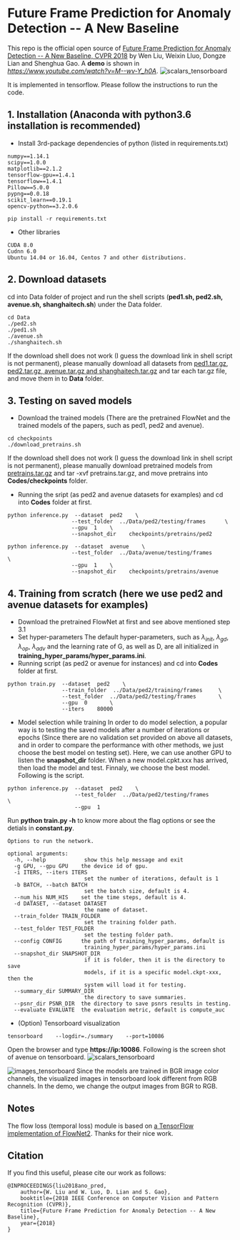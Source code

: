 # Future Frame Prediction for Anomaly Detection -- A New Baseline
This repo is the official open source of [Future Frame Prediction for Anomaly Detection -- A New Baseline, CVPR 2018](https://arxiv.org/pdf/1712.09867.pdf) by Wen Liu, Weixin Lluo, Dongze Lian and Shenghua Gao. 
A **demo** is shown in *https://www.youtube.com/watch?v=M--wv-Y_h0A*. 
![scalars_tensorboard](assets/architecture.JPG)

It is implemented in tensorflow. Please follow the instructions to run the code.

## 1. Installation (Anaconda with python3.6 installation is recommended)
* Install 3rd-package dependencies of python (listed in requirements.txt)
```
numpy==1.14.1
scipy==1.0.0
matplotlib==2.1.2
tensorflow-gpu==1.4.1
tensorflow==1.4.1
Pillow==5.0.0
pypng==0.0.18
scikit_learn==0.19.1
opencv-python==3.2.0.6
```

```shell
pip install -r requirements.txt
```
* Other libraries
```code
CUDA 8.0
Cudnn 6.0
Ubuntu 14.04 or 16.04, Centos 7 and other distributions.
```
## 2. Download datasets
cd into Data folder of project and run the shell scripts (**ped1.sh, ped2.sh, avenue.sh, shanghaitech.sh**) under the Data folder.
```shell
cd Data
./ped2.sh
./ped1.sh
./avenue.sh
./shanghaitech.sh
```

If the download shell does not work (I guess the download link in shell script is not permanent), please manually download all datasets from [ped1.tar.gz, ped2.tar.gz, avenue.tar.gz and shanghaitech.tar.gz](http://101.32.75.151:8181/dataset)
and tar each tar.gz file, and move them in to **Data** folder.

## 3. Testing on saved models
* Download the trained models (There are the pretrained FlowNet and the trained models of the papers, such as ped1, ped2 and avenue).
```shell
cd checkpoints
./download_pretrains.sh
```
If the download shell does not work (I guess the download link in shell script is not permanent), please manually download pretrained models from [pretrains.tar.gz](http://101.32.75.151:8181/dataset/pretrains.tar.gz)
and tar -xvf pretrains.tar.gz, and move pretrains into **Codes/checkpoints** folder.

* Running the sript (as ped2 and avenue datasets for examples) and cd into **Codes** folder at first.
```shell
python inference.py  --dataset  ped2    \
                    --test_folder  ../Data/ped2/testing/frames      \
                    --gpu  1    \
                    --snapshot_dir    checkpoints/pretrains/ped2
```

```shell
python inference.py  --dataset  avenue    \
                    --test_folder  ../Data/avenue/testing/frames      \
                    --gpu  1    \
                    --snapshot_dir    checkpoints/pretrains/avenue
```


## 4. Training from scratch (here we use ped2 and avenue datasets for examples)
* Download the pretrained FlowNet at first and see above mentioned step 3.1 
* Set hyper-parameters
The default hyper-parameters, such as $\lambda_{init}$, $\lambda_{gd}$, $\lambda_{op}$, $\lambda_{adv}$ and the learning rate of G, as well as D, are all initialized in **training_hyper_params/hyper_params.ini**. 
* Running script (as ped2 or avenue for instances) and cd into **Codes** folder at first.
```shell
python train.py  --dataset  ped2    \
                 --train_folder  ../Data/ped2/training/frames     \
                 --test_folder  ../Data/ped2/testing/frames       \
                 --gpu  0       \
                 --iters    80000
```
* Model selection while training
In order to do model selection, a popular way is to testing the saved models after a number of iterations or epochs (Since there are no validation set provided on above all datasets, and in order to compare the performance with other methods, we just choose the best model on testing set). Here, we can use another GPU to listen the **snapshot_dir** folder. When a new model.cpkt.xxx has arrived, then load the model and test. Finnaly, we choose the best model. Following is the script.
```shell
python inference.py  --dataset  ped2    \
                     --test_folder  ../Data/ped2/testing/frames       \
                     --gpu  1
```
Run **python train.py -h** to know more about the flag options or see the detials in **constant.py**.
```shell
Options to run the network.

optional arguments:
  -h, --help            show this help message and exit
  -g GPU, --gpu GPU    the device id of gpu.
  -i ITERS, --iters ITERS
                        set the number of iterations, default is 1
  -b BATCH, --batch BATCH
                        set the batch size, default is 4.
  --num_his NUM_HIS    set the time steps, default is 4.
  -d DATASET, --dataset DATASET
                        the name of dataset.
  --train_folder TRAIN_FOLDER
                        set the training folder path.
  --test_folder TEST_FOLDER
                        set the testing folder path.
  --config CONFIG      the path of training_hyper_params, default is
                        training_hyper_params/hyper_params.ini
  --snapshot_dir SNAPSHOT_DIR
                        if it is folder, then it is the directory to save
                        models, if it is a specific model.ckpt-xxx, then the
                        system will load it for testing.
  --summary_dir SUMMARY_DIR
                        the directory to save summaries.
  --psnr_dir PSNR_DIR  the directory to save psnrs results in testing.
  --evaluate EVALUATE  the evaluation metric, default is compute_auc
```
* (Option) Tensorboard visualization
```shell
tensorboard    --logdir=./summary    --port=10086
```
Open the browser and type **https://ip:10086**. Following is the screen shot of avenue on tensorboard.
![scalars_tensorboard](assets/scalars.JPG)

![images_tensorboard](assets/images.JPG)
Since the models are trained in BGR image color channels, the visualized images in tensorboard look different from RGB channels.
In the demo, we change the output images from BGR to RGB.

## Notes
The flow loss (temporal loss) module is based on [a TensorFlow implementation of FlowNet2](https://github.com/sampepose/flownet2-tf). Thanks for their nice work.
## Citation
If you find this useful, please cite our work as follows:
```code
@INPROCEEDINGS{liu2018ano_pred, 
	author={W. Liu and W. Luo, D. Lian and S. Gao}, 
	booktitle={2018 IEEE Conference on Computer Vision and Pattern Recognition (CVPR)}, 
	title={Future Frame Prediction for Anomaly Detection -- A New Baseline}, 
	year={2018}
}
```
